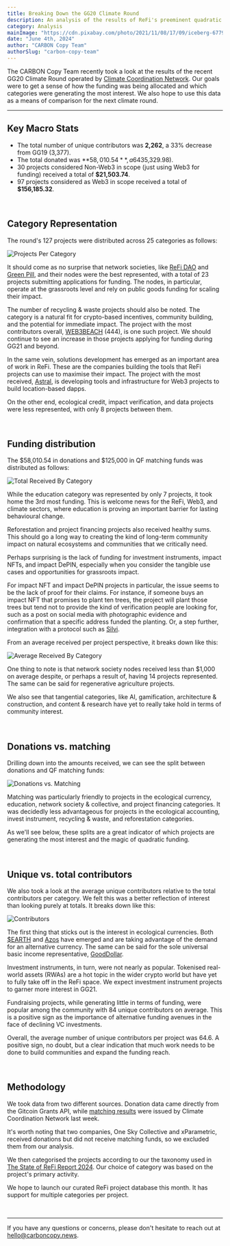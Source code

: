 ```yaml
---
title: Breaking Down the GG20 Climate Round
description: An analysis of the results of ReFi's preeminent quadratic funding round operated by Climate Coordination Network.
category: Analysis
mainImage: "https://cdn.pixabay.com/photo/2021/11/08/17/09/iceberg-6779681_1280.jpg"
date: "June 4th, 2024"
author: "CARBON Copy Team"
authorSlug: "carbon-copy-team"
---
```


The CARBON Copy Team recently took a look at the results of the recent GG20 Climate Round operated by [Climate Coordination Network](/project/climate-coordination-network/). Our goals were to get a sense of how the funding was being allocated and which categories were generating the most interest. We also hope to use this data as a means of comparison for the next climate round.

<hr class="lede center-square">

## Key Macro Stats

- The total number of unique contributors was **2,262**, a 33% decrease from GG19 (3,377).
- The total donated was **$58,010.54**, a 64% increase from GG19 ($35,329.98).
- 30 projects considered Non-Web3 in scope (just using Web3 for funding) received a total of **$21,503.74**.
- 97 projects considered as Web3 in scope received a total of **$156,185.32**.

<br>

## Category Representation

The round's 127 projects were distributed across 25 categories as follows:

![Projects Per Category](/images/1_projects_per_category.svg)

It should come as no surprise that network societies, like [ReFi DAO](/project/refi-dao/) and [Green Pill](/project/green-pill), and their nodes were the best represented, with a total of 23 projects submitting applications for funding. The nodes, in particular, operate at the grassroots level and rely on public goods funding for scaling their impact.

The number of recycling & waste projects should also be noted. The category is a natural fit for crypto-based incentives, community building, and the potential for immediate impact. The project with the most contributors overall, [WEB3BEACH](/project/web3beach/) (444), is one such project. We should continue to see an increase in those projects applying for funding during GG21 and beyond.

In the same vein, solutions development has emerged as an important area of work in ReFi. These are the companies building the tools that ReFi projects can use to maximise their impact. The project with the most received, [Astral](/project/astral/), is developing tools and infrastructure for Web3 projects to build location-based dapps.

On the other end, ecological credit, impact verification, and data projects were less represented, with only 8 projects between them.

<br>

## Funding distribution

The $58,010.54 in donations and $125,000 in QF matching funds was distributed as follows:

![Total Received By Category](/images/2_total_received_by_category.svg)

While the education category was represented by only 7 projects, it took home the 3rd most funding. This is welcome news for the ReFi, Web3, and climate sectors, where education is proving an important barrier for lasting behavioural change. 

Reforestation and project financing projects also received healthy sums. This should go a long way to creating the kind of long-term community impact on natural ecosystems and communities that we critically need.

Perhaps surprising is the lack of funding for investment instruments, impact NFTs, and impact DePIN, especially when you consider the tangible use cases and opportunities for grassroots impact.

For impact NFT and impact DePIN projects in particular, the issue seems to be the lack of proof for their claims. For instance, if someone buys an impact NFT that promises to plant ten trees, the project will plant those trees but tend not to provide the kind of verification people are looking for, such as a post on social media with photographic evidence and confirmation that a specific address funded the planting. Or, a step further, integration with a protocol such as [Silvi](/project/silvi/).

From an average received per project perspective, it breaks down like this:

![Average Received By Category](/images/3_average_received_by_category.svg)

One thing to note is that network society nodes received less than $1,000 on average despite, or perhaps a result of, having 14 projects represented. The same can be said for regenerative agriculture projects.

We also see that tangential categories, like AI, gamification, architecture & construction, and content & research have yet to really take hold in terms of community interest. 

<br>

## Donations vs. matching

Drilling down into the amounts received, we can see the split between donations and QF matching funds:

![Donations vs. Matching](/images/4_donations_and_matching.svg)

Matching was particularly friendly to projects in the ecological currency, education, network society & collective, and project financing categories. It was decidedly less advantageous for projects in the ecological accounting, invest instrument, recycling & waste, and reforestation categories.

As we'll see below, these splits are a great indicator of which projects are generating the most interest and the magic of quadratic funding.

<br>

## Unique vs. total contributors

We also took a look at the average unique contributors relative to the total contributors per category. We felt this was a better reflection of interest than looking purely at totals. It breaks down like this:

![Contributors](/images/5_contributors.svg)

The first thing that sticks out is the interest in ecological currencies. Both [$EARTH](/project/earth/) and [Azos](/project/azos/) have emerged and are taking advantage of the demand for an alternative currency. The same can be said for the sole universal basic income representative, [GoodDollar](/project/gooddollar/).

Investment instruments, in turn, were not nearly as popular. Tokenised real-world assets (RWAs) are a hot topic in the wider crypto world but have yet to fully take off in the ReFi space. We expect investment instrument projects to garner more interest in GG21.

Fundraising projects, while generating little in terms of funding, were popular among the community with 84 unique contributors on average. This is a positive sign as the importance of alternative funding avenues in the face of declining VC investments.

Overall, the average number of unique contributors per project was 64.6. A positive sign, no doubt, but a clear indication that much work needs to be done to build communities and expand the funding reach.

<br>

## Methodology

We took data from two different sources. Donation data came directly from the Gitcoin Grants API, while [matching results](https://docs.google.com/spreadsheets/d/1n9N9hKp4S4M3DgSblEOuCAexjwl5xzTkdNq2cHdMJk4/edit?usp=sharing) were issued by Climate Coordination Network last week.

It's worth noting that two companies, One Sky Collective and xParametric, received donations but did not receive matching funds, so we excluded them from our analysis.

We then categorised the projects according to our the taxonomy used in [The State of ReFi Report 2024](/reports/state-of-refi-2024). Our choice of category was based on the project's primary activity.

We hope to launch our curated ReFi project database this month. It has support for multiple categories per project.

<br>

<hr>

If you have any questions or concerns, please don't hesitate to reach out at hello@carboncopy.news.
